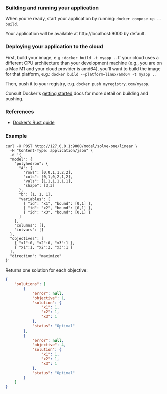 ### Building and running your application

When you're ready, start your application by running:
`docker compose up --build`.

Your application will be available at http://localhost:9000 by default.

### Deploying your application to the cloud

First, build your image, e.g.: `docker build -t myapp .`.
If your cloud uses a different CPU architecture than your development
machine (e.g., you are on a Mac M1 and your cloud provider is amd64),
you'll want to build the image for that platform, e.g.:
`docker build --platform=linux/amd64 -t myapp .`.

Then, push it to your registry, e.g. `docker push myregistry.com/myapp`.

Consult Docker's [getting started](https://docs.docker.com/go/get-started-sharing/)
docs for more detail on building and pushing.

### References
* [Docker's Rust guide](https://docs.docker.com/language/rust/)

### Example
```
curl -X POST http://127.0.0.1:9000/model/solve-one/linear \
  -H "Content-Type: application/json" \
  -d '{
  "model": {
    "polyhedron": {
      "A": {
        "rows": [0,0,1,1,2,2],
        "cols": [0,1,0,2,1,2],
        "vals": [1,1,1,1,1,1],
        "shape": [3,3]
      },
      "b": [1, 1, 1],
      "variables": [
        { "id": "x1", "bound": [0,1] },
        { "id": "x2", "bound": [0,1] },
        { "id": "x3", "bound": [0,1] }
      ]
    },
    "columns": [],
    "intvars": []
  },
  "objectives": [
    { "x1":0, "x2":0, "x3":1 },
    { "x1":1, "x2":2, "x3":1 }
  ],
  "direction": "maximize"
}'
```
Returns one solution for each objective:
```json
{
	"solutions": [
		{
			"error": null,
			"objective": 1,
			"solution": {
				"x1": 1,
				"x2": 1,
				"x3": 1
			},
			"status": "Optimal"
		},
		{
			"error": null,
			"objective": 4,
			"solution": {
				"x1": 1,
				"x2": 1,
				"x3": 1
			},
			"status": "Optimal"
		}
	]
}
```
